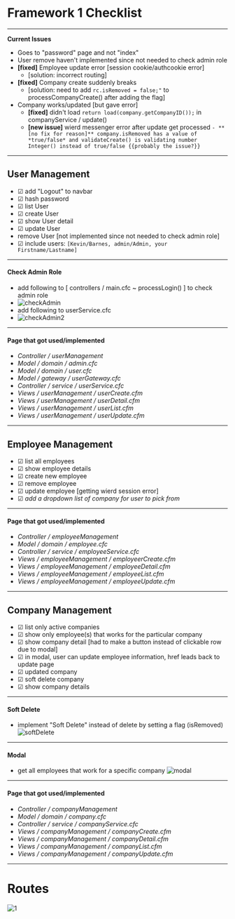 # Framework 1 Checklist #
---
**Current Issues**
- Goes to "password" page and not "index"
- User remove haven't implemented since not needed to check admin role
- **[fixed]** Employee update error [session cookie/authcookie error]
   - [solution: incorrect routing]
- **[fixed]** Company create suddenly breaks 
  - [solution: need to add ```rc.isRemoved = false;"``` to processCompanyCreate() after adding the flag]
- Company works/updated [but gave error]
  - **[fixed]** didn't load ```return load(company.getCompanyID());``` in companyService / update()
  - **[new issue]** wierd messenger error after update get processed
  ```- **[no fix for reason]** company.isRemoved has a value of *true/false* and validateCreate() is validating number Integer() instead of true/false {{probably the issue?}}```
---
## User Management ##
- ☑ add "Logout" to navbar
- ☑ hash password
- ☑ list User
- ☑ create User
- ☑ show User detail
- ☑ update User
- remove User [not implemented since not needed to check admin role]
- ☑ include users: ```[Kevin/Barnes, admin/Admin, your Firstname/Lastname]```
---
#### Check Admin Role ####
- add following to [ controllers / main.cfc  ~  processLogin() ] to check admin role
- ![checkAdmin](https://user-images.githubusercontent.com/46738881/56229531-bce76c00-603f-11e9-9df1-d2510f14e0ba.PNG)
- add following to userService.cfc
- ![checkAdmin2](https://user-images.githubusercontent.com/46738881/56230599-3f712b00-6042-11e9-9d3d-ae9e97bbc0b9.PNG)
---  
#### Page that got used/implemented ####
- *Controller / userManagement*
- *Model / domain / admin.cfc*
- *Model / domain / user.cfc*
- *Model / gateway / userGateway.cfc*
- *Controller / service / userService.cfc*
- *Views / userManagement / userCreate.cfm* 
- *Views / userManagement / userDetail.cfm* 
- *Views / userManagement / userList.cfm*  
- *Views / userManagement / userUpdate.cfm* 
---  
## Employee Management ##
- ☑ list all employees 
- ☑ show employee details
- ☑ create new employee
- ☑ remove employee
- ☑  update employee [getting wierd session error] 
- ☑ *add a dropdown list of company for user to pick from*
---  
#### Page that got used/implemented ####
- *Controller / employeeManagement*
- *Model / domain / employee.cfc*
- *Controller / service / employeeService.cfc*
- *Views / employeeManagement / employeerCreate.cfm* 
- *Views / employeeManagement / employeeDetail.cfm* 
- *Views / employeeManagement / employeeList.cfm*   
- *Views / employeeManagement / employeeUpdate.cfm*
---    
## Company Management ##
- ☑ list only active companies
- ☑ show only employee(s) that works for the particular company
- ☑ show company detail [had to make a button instead of clickable row due to modal]
- ☑ in modal, user can update employee information, href leads back to update page
- ☑ updated company
- ☑ soft delete company
- ☑ show company details
---
#### Soft Delete ####
- implement "Soft Delete" instead of delete by setting a flag (isRemoved)
![softDelete](https://user-images.githubusercontent.com/46738881/56235006-181f5b80-604c-11e9-8c63-588ccba939e5.PNG)
---
#### Modal ####
- get all employees that work for a specific company
![modal](https://user-images.githubusercontent.com/46738881/56240665-ad751c80-6059-11e9-9052-b4160cf91e90.PNG)
---
#### Page that got used/implemented ####
- *Controller / companyManagement*
- *Model / domain / company.cfc*
- *Controller / service / companyService.cfc*
- *Views / companyManagement / companyCreate.cfm* 
- *Views / companyManagement / companyDetail.cfm* 
- *Views / companyManagement / companyList.cfm*   
- *Views / companyManagement / companyUpdate.cfm*
---
# Routes #
![1](https://user-images.githubusercontent.com/46738881/56293089-0e4e3480-60ee-11e9-92a7-e5d3565723d7.PNG)
